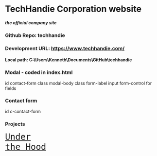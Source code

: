 # TechHandie Corporation website
#### <em>the official company site</em>
### Github Repo: techhandie
### Development URL: https://www.techhandie.com/
#### Local path: C:\Users\Kenneth\Documents\GitHub\techhandie

### Modal - coded in index.html
id contact-form class modal-body
class form-label
input form-control for fields

### Contact form
id c-contact-form

### Projects
<code style="font-size:1.75rem;color:darkorchid;">[Under the Hood](https://www.kayceejjay.com/kensShop "Ken's Shop")</code>
